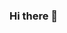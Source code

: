 ### Hi there 👋

<!--
**shubham-scoar/shubham-scoar** is a ✨ _special_ ✨ repository because its `README.md` (this file) appears on your GitHub profile.

Here are some ideas to get you started:

- 🔭 I’m currently working on ... this
- 🌱 I’m currently learning ... that
- 👯 I’m looking to collaborate on ...this
- 🤔 I’m looking for help with ...that
- 💬 Ask me about ...this
- 📫 How to reach me: ...that
- 😄 Pronouns: ...this
- ⚡ Fun fact: ...that
-->
